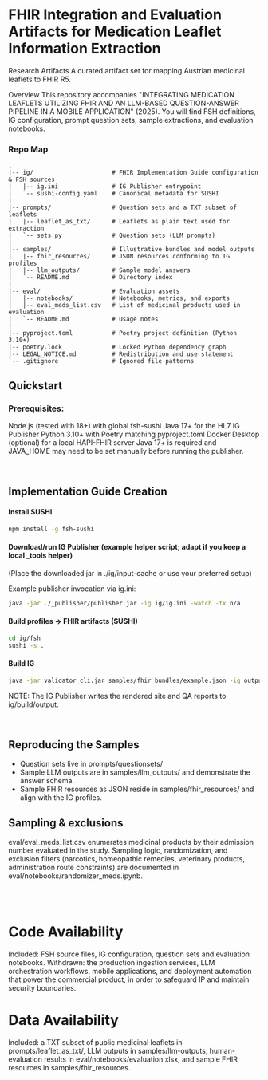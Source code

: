 # FHIR Integration and Evaluation Artifacts for Medication Leaflet Information Extraction

Research Artifacts
A curated artifact set for mapping Austrian medicinal leaflets to FHIR R5.

Overview
This repository accompanies "INTEGRATING MEDICATION LEAFLETS UTILIZING FHIR AND AN LLM-BASED QUESTION-ANSWER PIPELINE IN A MOBILE APPLICATION" (2025). You will find FSH definitions, IG configuration, prompt question sets, sample extractions, and evaluation notebooks. 

### Repo Map
```text
.
|-- ig/                      # FHIR Implementation Guide configuration & FSH sources
|   |-- ig.ini               # IG Publisher entrypoint
|   `-- sushi-config.yaml    # Canonical metadata for SUSHI
|
|-- prompts/                 # Question sets and a TXT subset of leaflets
|   |-- leaflet_as_txt/      # Leaflets as plain text used for extraction
|   `-- sets.py              # Question sets (LLM prompts)
|
|-- samples/                 # Illustrative bundles and model outputs
|   |-- fhir_resources/      # JSON resources conforming to IG profiles
|   |-- llm_outputs/         # Sample model answers
|   `-- README.md            # Directory index
|
|-- eval/                    # Evaluation assets
|   |-- notebooks/           # Notebooks, metrics, and exports
|   |-- eval_meds_list.csv   # List of medicinal products used in evaluation
|   `-- README.md            # Usage notes
|
|-- pyproject.toml           # Poetry project definition (Python 3.10+)
|-- poetry.lock              # Locked Python dependency graph
|-- LEGAL_NOTICE.md          # Redistribution and use statement
`-- .gitignore               # Ignored file patterns
```

## Quickstart
### Prerequisites:
Node.js (tested with 18+) with global fsh-sushi
Java 17+ for the HL7 IG Publisher
Python 3.10+ with Poetry matching pyproject.toml
Docker Desktop (optional) for a local HAPI-FHIR server
Java 17+ is required and JAVA_HOME may need to be set manually before running the publisher.

<br>

## Implementation Guide Creation

#### Install SUSHI
```bash
npm install -g fsh-sushi
```
#### Download/run IG Publisher (example helper script; adapt if you keep a local _tools helper)
(Place the downloaded jar in ./ig/input-cache or use your preferred setup)

Example publisher invocation via ig.ini:
```bash
java -jar ./_publisher/publisher.jar -ig ig/ig.ini -watch -tx n/a
```

#### Build profiles -> FHIR artifacts (SUSHI)
```bash
cd ig/fsh 
sushi -s .
``` 

#### Build IG
```bash
java -jar validator_cli.jar samples/fhir_bundles/example.json -ig output/package.tgz -version 5.0.0
```
NOTE: The IG Publisher writes the rendered site and QA reports to ig/build/output. 

<br>

## Reproducing the Samples

- Question sets live in prompts/questionsets/ 
- Sample LLM outputs are in samples/llm_outputs/ and demonstrate the answer schema.
- Sample FHIR resources as JSON reside in samples/fhir_resources/ and align with the IG profiles.


## Sampling & exclusions 

eval/eval_meds_list.csv enumerates medicinal products by their admission number evaluated in the study.
Sampling logic, randomization, and exclusion filters (narcotics, homeopathic remedies, veterinary products, administration route constraints) are documented in eval/notebooks/randomizer_meds.ipynb.

<br><br>

# Code Availability
Included: FSH source files, IG configuration, question sets and evaluation notebooks. Withdrawn: the production ingestion services, LLM orchestration workflows, mobile applications, and deployment automation that power the commercial product, in order to safeguard IP and maintain security boundaries.

# Data Availability
Included: a TXT subset of public medicinal leaflets in prompts/leaflet_as_txt/, LLM outputs in samples/llm-outputs, human-evaluation results in eval/notebooks/evaluation.xlsx, and sample FHIR resources in samples/fhir_resources. 
